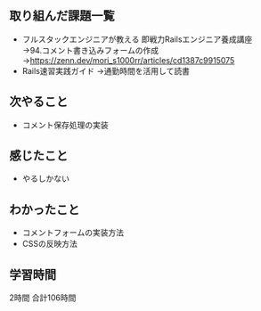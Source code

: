## 取り組んだ課題一覧
- フルスタックエンジニアが教える 即戦力Railsエンジニア養成講座<br>
  →94.コメント書き込みフォームの作成<br>
   →https://zenn.dev/mori_s1000rr/articles/cd1387c9915075
- Rails速習実践ガイド
  →通勤時間を活用して読書

## 次やること 
- コメント保存処理の実装
## 感じたこと
- やるしかない

## わかったこと
- コメントフォームの実装方法
- CSSの反映方法


## 学習時間
2時間
合計106時間
